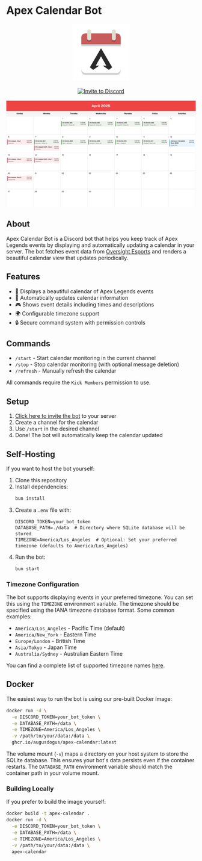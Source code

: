 # Apex Calendar Bot

<div align="center">
  <img src=".github/assets/logo.png" alt="Apex Calendar Bot Logo" width="150" height="150">
  <br>
  <br>
  <a href="https://discord.com/api/oauth2/authorize?client_id=1095418638200209559&permissions=92160&scope=bot%20applications.commands">
    <img src="https://img.shields.io/badge/Invite%20to%20Discord-7289DA?style=for-the-badge&logo=discord&logoColor=white" alt="Invite to Discord">
  </a>
  <br>
  <br>
  <a href="https://raw.githubusercontent.com/AugusDogus/apex-calendar/refs/heads/main/.github/assets/example.png">
    <img src=".github/assets/example.png" alt="Example Calendar" width="800">
  </a>
</div>

## About

Apex Calendar Bot is a Discord bot that helps you keep track of Apex Legends events by displaying and automatically updating a calendar in your server. The bot fetches event data from [Oversight Esports](https://oversightesports.com/calendar/) and renders a beautiful calendar view that updates periodically.

## Features

- 📅 Displays a beautiful calendar of Apex Legends events
- 🔄 Automatically updates calendar information
- 🎮 Shows event details including times and descriptions
- 🌍 Configurable timezone support
- 🔒 Secure command system with permission controls

## Commands

- `/start` - Start calendar monitoring in the current channel
- `/stop` - Stop calendar monitoring (with optional message deletion)
- `/refresh` - Manually refresh the calendar

All commands require the `Kick Members` permission to use.

## Setup

1. [Click here to invite the bot](https://discord.com/api/oauth2/authorize?client_id=1095418638200209559&permissions=92160&scope=bot%20applications.commands) to your server
2. Create a channel for the calendar
3. Use `/start` in the desired channel
4. Done! The bot will automatically keep the calendar updated

## Self-Hosting

If you want to host the bot yourself:

1. Clone this repository
2. Install dependencies:
   ```bash
   bun install
   ```
3. Create a `.env` file with:
   ```env
   DISCORD_TOKEN=your_bot_token
   DATABASE_PATH=./data  # Directory where SQLite database will be stored
   TIMEZONE=America/Los_Angeles  # Optional: Set your preferred timezone (defaults to America/Los_Angeles)
   ```
4. Run the bot:
   ```bash
   bun start
   ```

### Timezone Configuration

The bot supports displaying events in your preferred timezone. You can set this using the `TIMEZONE` environment variable. The timezone should be specified using the IANA timezone database format. Some common examples:

- `America/Los_Angeles` - Pacific Time (default)
- `America/New_York` - Eastern Time
- `Europe/London` - British Time
- `Asia/Tokyo` - Japan Time
- `Australia/Sydney` - Australian Eastern Time

You can find a complete list of supported timezone names [here](https://en.wikipedia.org/wiki/List_of_tz_database_time_zones).

## Docker

The easiest way to run the bot is using our pre-built Docker image:

```bash
docker run -d \
  -e DISCORD_TOKEN=your_bot_token \
  -e DATABASE_PATH=/data \
  -e TIMEZONE=America/Los_Angeles \
  -v /path/to/your/data:/data \
  ghcr.io/augusdogus/apex-calendar:latest
```

The volume mount (`-v`) maps a directory on your host system to store the SQLite database. This ensures your bot's data persists even if the container restarts. The `DATABASE_PATH` environment variable should match the container path in your volume mount.

### Building Locally

If you prefer to build the image yourself:

```bash
docker build -t apex-calendar .
docker run -d \
  -e DISCORD_TOKEN=your_bot_token \
  -e DATABASE_PATH=/data \
  -e TIMEZONE=America/Los_Angeles \
  -v /path/to/your/data:/data \
  apex-calendar
```
